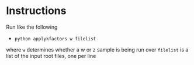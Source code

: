 # Instructions

Run like the following

- `python applykfactors w filelist`

where `w` determines whether a w or z sample is being run over
`filelist` is a list of the input root files, one per line